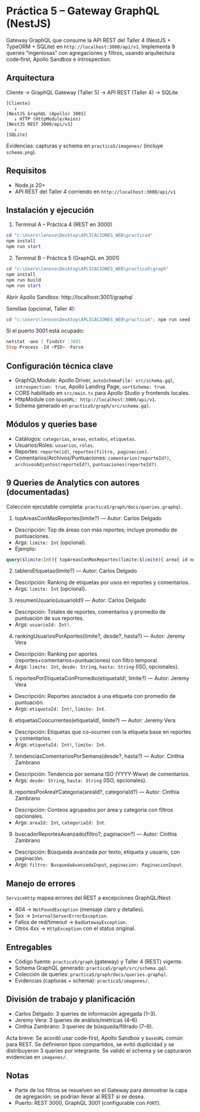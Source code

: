 # Práctica 5 – Gateway GraphQL (NestJS)

Gateway GraphQL que consume la API REST del Taller 4 (NestJS + TypeORM + SQLite) en `http://localhost:3000/api/v1`. Implementa 9 queries “ingeniosas” con agregaciones y filtros, usando arquitectura code‑first, Apollo Sandbox e introspection.

## Arquitectura

Cliente → GraphQL Gateway (Taller 5) → API REST (Taller 4) → SQLite

```
[Cliente]
   ↓
[NestJS GraphQL (Apollo) 3001]
   ↓ HTTP (HttpModule/Axios)
[NestJS REST 3000/api/v1]
   ↓
[SQLite]
```

Evidencias: capturas y schema en `practica5/imagenes/` (incluye `schema.png`).

## Requisitos
- Node.js 20+
- API REST del Taller 4 corriendo en `http://localhost:3000/api/v1`

## Instalación y ejecución

1) Terminal A – Práctica 4 (REST en 3000)

```powershell
cd "c:\Users\lenovo\Desktop\APLICACIONES_WEB\practica4"
npm install
npm run start
```

2) Terminal B – Práctica 5 (GraphQL en 3001)

```powershell
cd "c:\Users\lenovo\Desktop\APLICACIONES_WEB\practica5\graph"
npm install
npm run build
npm run start
```

Abrir Apollo Sandbox: http://localhost:3001/graphql

Semillas (opcional, Taller 4):

```powershell
cd "c:\Users\lenovo\Desktop\APLICACIONES_WEB\practica4"; npm run seed
```

Si el puerto 3001 está ocupado:

```powershell
netstat -ano | findstr :3001
Stop-Process -Id <PID> -Force
```

## Configuración técnica clave
- GraphQLModule: Apollo Driver, `autoSchemaFile: src/schema.gql`, `introspection: true`, Apollo Landing Page, `sortSchema: true`.
- CORS habilitado en `src/main.ts` para Apollo Studio y frontends locales.
- HttpModule con `baseURL: http://localhost:3000/api/v1`.
- Schema generado en `practica5/graph/src/schema.gql`.

## Módulos y queries base
- Catálogos: `categorias`, `areas`, `estados`, `etiquetas`.
- Usuarios/Roles: `usuarios`, `roles`.
- Reportes: `reporte(id)`, `reportes(filtro, paginacion)`.
- Comentarios/Archivos/Puntuaciones: `comentarios(reporteId?)`, `archivosAdjuntos(reporteId?)`, `puntuaciones(reporteId?)`.

## 9 Queries de Analytics con autores (documentadas)

Colección ejecutable completa: `practica5/graph/docs/queries.graphql`.

1) topAreasConMasReportes(limite?) — Autor: Carlos Delgado
- Descripción: Top de áreas con más reportes; incluye promedio de puntuaciones.
- Args: `limite: Int` (opcional).
- Ejemplo:
```graphql
query($limite:Int){ topAreasConMasReportes(limite:$limite){ area{ id nombre } totalReportes promedioPuntuacion } }
```

2) tableroEtiquetas(limite?) — Autor: Carlos Delgado
- Descripción: Ranking de etiquetas por usos en reportes y comentarios.
- Args: `limite: Int` (opcional).

3) resumenUsuario(usuarioId!) — Autor: Carlos Delgado
- Descripción: Totales de reportes, comentarios y promedio de puntuación de sus reportes.
- Args: `usuarioId: Int!`.

4) rankingUsuariosPorAportes(limite?, desde?, hasta?) — Autor: Jeremy Vera
- Descripción: Ranking por aportes (reportes+comentarios+puntuaciones) con filtro temporal.
- Args: `limite: Int`, `desde: String`, `hasta: String` (ISO, opcionales).

5) reportesPorEtiquetaConPromedio(etiquetaId!, limite?) — Autor: Jeremy Vera
- Descripción: Reportes asociados a una etiqueta con promedio de puntuación.
- Args: `etiquetaId: Int!`, `limite: Int`.

6) etiquetasCoocurrentes(etiquetaId!, limite?) — Autor: Jeremy Vera
- Descripción: Etiquetas que co-ocurren con la etiqueta base en reportes y comentarios.
- Args: `etiquetaId: Int!`, `limite: Int`.

7) tendenciasComentariosPorSemana(desde?, hasta?) — Autor: Cinthia Zambrano
- Descripción: Tendencia por semana ISO (YYYY-Www) de comentarios.
- Args: `desde: String`, `hasta: String` (ISO, opcionales).

8) reportesPorAreaYCategoria(areaId?, categoriaId?) — Autor: Cinthia Zambrano
- Descripción: Conteos agrupados por área y categoría con filtros opcionales.
- Args: `areaId: Int`, `categoriaId: Int`.

9) buscadorReportesAvanzado(filtro?, paginacion?) — Autor: Cinthia Zambrano
- Descripción: Búsqueda avanzada por texto, etiqueta y usuario, con paginación.
- Args: `filtro: BusquedaAvanzadaInput`, `paginacion: PaginacionInput`.

## Manejo de errores
`ServiceHttp` mapea errores del REST a excepciones GraphQL/Nest:
- 404 → `NotFoundException` (mensaje claro y detalles).
- 5xx → `InternalServerErrorException`.
- Fallos de red/timeout → `BadGatewayException`.
- Otros 4xx → `HttpException` con el status original.

## Entregables
- Código fuente: `practica5/graph` (gateway) y Taller 4 (REST) vigente.
- Schema GraphQL generado: `practica5/graph/src/schema.gql`.
- Colección de queries: `practica5/graph/docs/queries.graphql`.
- Evidencias (capturas + schema): `practica5/imagenes/`.

## División de trabajo y planificación
- Carlos Delgado: 3 queries de información agregada (1–3).
- Jeremy Vera: 3 queries de análisis/métricas (4–6).
- Cinthia Zambrano: 3 queries de búsqueda/filtrado (7–9).

Acta breve: Se acordó usar code‑first, Apollo Sandbox y `baseURL` común para REST. Se definieron tipos compartidos, se evitó duplicidad y se distribuyeron 3 queries por integrante. Se validó el schema y se capturaron evidencias en `imagenes/`.

## Notas
- Parte de los filtros se resuelven en el Gateway para demostrar la capa de agregación; se podrían llevar al REST si se desea.
- Puerto: REST 3000, GraphQL 3001 (configurable con `PORT`).

